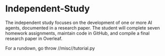 # Independent-Study
The independent study focuses on the development of one or more AI agents, documented in a research paper. The student will complete seven homework assignments, maintain code in GitHub, and compile a final research paper in Overleaf.

For a rundown, go throw //misc//tutorial.py